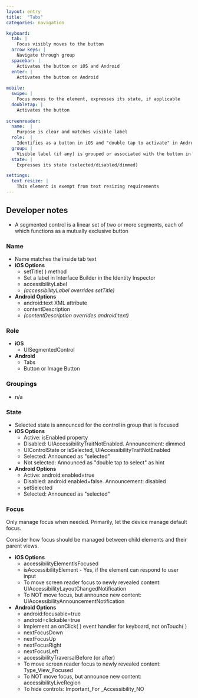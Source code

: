 ```yaml
---
layout: entry
title:  "Tabs"
categories: navigation

keyboard:
  tab: |
    Focus visibly moves to the button
  arrow keys: |
    Navigate through group
  spacebar: |
    Activates the button on iOS and Android
  enter: |
    Activates the button on Android
          
mobile:
  swipe: |
    Focus moves to the element, expresses its state, if applicable
  doubletap: |
    Activates the button
    
screenreader: 
  name:  |
    Purpose is clear and matches visible label
  role:  |
    Identifies as a button in iOS and "double tap to activate" in Android
  group: |
    Visible label (if any) is grouped or associated with the button in a single swipe
  state: |
    Expresses its state (selected/disabled/dimmed)

settings:
  text resize: |
    This element is exempt from text resizing requirements
---
```


## Developer notes


- A segmented control is a linear set of two or more segments, each of which functions as a mutually exclusive button

### Name

- Name matches the inside tab text
- **iOS Options**
  - setTitle( ) method
  - Set a label in Interface Builder in the Identity Inspector
  - accessibilityLabel
  - _(accessibilityLabel overrides setTitle)_  
- **Android Options**  
  - android:text XML attribute
  - contentDescription
  - _(contentDescription overrides android:text)_

### Role

- **iOS**
  - UISegmentedControl  
- **Android**
  - Tabs
  - Button or Image Button

### Groupings

- n/a

### State

- Selected state is announced for the control in group that is focused
- **iOS Options**  
  - Active: isEnabled property
  - Disabled: UIAccessibilityTraitNotEnabled. Announcement: dimmed
  - UIControlState or isSelected, UIAccessibilityTraitNotEnabled
  - Selected: Announced as "selected"
  - Not selected: Announced as "double tap to select" as hint
- **Android Options**
  - Active: android:enabled=true
  - Disabled: android:enabled=false. Announcement: disabled
  - setSelected
  - Selected: Announced as "selected"

### Focus

Only manage focus when needed. Primarily, let the device manage default focus.  

Consider how focus should be managed between child elements and their parent views.

- **iOS Options**
  - accessibilityElementIsFocused  
  - isAccessibilityElement - Yes, if the element can respond to user input
  - To move screen reader focus to newly revealed content: UIAccessibilityLayoutChangedNotification
  - To NOT move focus, but announce new content: UIAccessibilityAnnouncementNotification
- **Android Options**
  - android:focusable=true
  - android=clickable=true
  - Implement an onClick( ) event handler for keyboard, not onTouch( )
  - nextFocusDown
  - nextFocusUp
  - nextFocusRight
  - nextFocusLeft
  - accessibilityTraversalBefore (or after)
  - To move screen reader focus to newly revealed content: Type_View_Focused
  - To NOT move focus, but announce new content: accessibilityLiveRegion
  - To hide controls: Important_For _Accessibility_NO